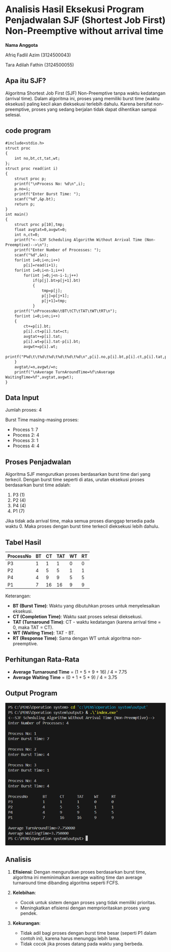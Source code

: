 
# Analisis Hasil Eksekusi Program Penjadwalan SJF (Shortest Job First) Non-Preemptive without arrival time
**Nama Anggota**  

  Afriq Fadlil Azim (3124500043)  
  
  Tara Adilah Fathin (3124500055)

## Apa itu SJF? 
Algoritma Shortest Job First (SJF) Non-Preemptive tanpa waktu kedatangan (arrival time). Dalam algoritma ini, proses yang memiliki burst time (waktu eksekusi) paling kecil akan dieksekusi terlebih dahulu. Karena bersifat non-preemptive, proses yang sedang berjalan tidak dapat dihentikan sampai selesai.

## code program  
```
#include<stdio.h>
struct proc
{
    int no,bt,ct,tat,wt;
};
struct proc read(int i)
{
    struct proc p;
    printf("\nProcess No: %d\n",i);
    p.no=i;
    printf("Enter Burst Time: ");
    scanf("%d",&p.bt);
    return p;
}
int main()
{
    struct proc p[10],tmp;
    float avgtat=0,avgwt=0;
    int n,ct=0;
    printf("<--SJF Scheduling Algorithm Without Arrival Time (Non-Preemptive)-->\n");
    printf("Enter Number of Processes: ");
    scanf("%d",&n);
    for(int i=0;i<n;i++)
        p[i]=read(i+1);
    for(int i=0;i<n-1;i++)
        for(int j=0;j<n-i-1;j++)    
            if(p[j].bt>p[j+1].bt)
            {
				tmp=p[j];
				p[j]=p[j+1];
				p[j+1]=tmp;
            }
    printf("\nProcessNo\tBT\tCT\tTAT\tWT\tRT\n");
    for(int i=0;i<n;i++)
    {
        ct+=p[i].bt;
		p[i].ct=p[i].tat=ct;
		avgtat+=p[i].tat;
        p[i].wt=p[i].tat-p[i].bt;
        avgwt+=p[i].wt;
        printf("P%d\t\t%d\t%d\t%d\t%d\t%d\n",p[i].no,p[i].bt,p[i].ct,p[i].tat,p[i].wt,p[i].wt);
    }
    avgtat/=n,avgwt/=n;
    printf("\nAverage TurnAroundTime=%f\nAverage WaitingTime=%f",avgtat,avgwt);
}
```
## Data Input
Jumlah proses: 4

Burst Time masing-masing proses:
- Process 1: 7
- Process 2: 4
- Process 3: 1
- Process 4: 4

## Proses Penjadwalan
Algoritma SJF mengurutkan proses berdasarkan burst time dari yang terkecil. Dengan burst time seperti di atas, urutan eksekusi proses berdasarkan burst time adalah:
1. P3 (1)
2. P2 (4)
3. P4 (4)
4. P1 (7)

Jika tidak ada arrival time, maka semua proses dianggap tersedia pada waktu 0. Maka proses dengan burst time terkecil dieksekusi lebih dahulu.

## Tabel Hasil
| ProcessNo | BT | CT | TAT | WT | RT |
|-----------|----|----|-----|----|----|
| P3        |  1 |  1 |   1 |  0 |  0 |
| P2        |  4 |  5 |   5 |  1 |  1 |
| P4        |  4 |  9 |   9 |  5 |  5 |
| P1        |  7 | 16 |  16 |  9 |  9 |

Keterangan:
- **BT (Burst Time)**: Waktu yang dibutuhkan proses untuk menyelesaikan eksekusi.
- **CT (Completion Time)**: Waktu saat proses selesai dieksekusi.
- **TAT (Turnaround Time)**: CT - waktu kedatangan (karena arrival time = 0, maka TAT = CT).
- **WT (Waiting Time)**: TAT - BT.
- **RT (Response Time)**: Sama dengan WT untuk algoritma non-preemptive.

## Perhitungan Rata-Rata
- **Average Turnaround Time** = (1 + 5 + 9 + 16) / 4 = 7.75
- **Average Waiting Time** = (0 + 1 + 5 + 9) / 4 = 3.75
## Output Program  
![image](https://github.com/afaaa21/SisOp-2025/blob/main/week%2013/Screenshot%202025-05-19%20142538.png)
## Analisis
1. **Efisiensi**: Dengan mengurutkan proses berdasarkan burst time, algoritma ini meminimalkan average waiting time dan average turnaround time dibanding algoritma seperti FCFS.

2. **Kelebihan**:
   - Cocok untuk sistem dengan proses yang tidak memiliki prioritas.
   - Meningkatkan efisiensi dengan memprioritaskan proses yang pendek.

3. **Kekurangan**:
   - Tidak adil bagi proses dengan burst time besar (seperti P1 dalam contoh ini), karena harus menunggu lebih lama.
   - Tidak cocok jika proses datang pada waktu yang berbeda.
